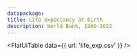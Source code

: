 ```yaml
---
datapackage:
title: Life expectancy at birth
description: World Bank, 1960-2022
---
```


<FlatUiTable
  data={{
    url: 'life_exp.csv'
  }}
 />
